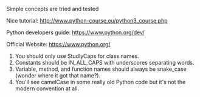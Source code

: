 Simple concepts are tried and tested<br>

Nice tutorial: http://www.python-course.eu/python3_course.php

Python developers guide: https://www.python.org/dev/
 
Official Website: https://www.python.org/


1. You should only use StudlyCaps for class names. 
2. Constants should be IN_ALL_CAPS with underscores separating words. 
3. Variable, method, and function names should always be snake_case (wonder where it got that name?). 
4. You'll see camelCase in some really old Python code but it's not the modern convention at all.

